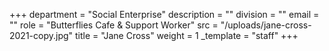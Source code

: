+++
department = "Social Enterprise"
description = ""
division = ""
email = ""
role = "Butterflies Cafe & Support Worker"
src = "/uploads/jane-cross-2021-copy.jpg"
title = "Jane Cross"
weight = 1
_template = "staff"
+++
